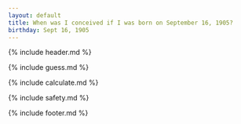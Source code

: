```yaml
---
layout: default
title: When was I conceived if I was born on September 16, 1905?
birthday: Sept 16, 1905
---
```


{% include header.md %}

{% include guess.md %}

{% include calculate.md %}

{% include safety.md %}

{% include footer.md %}



